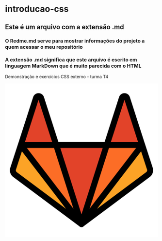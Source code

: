 # introducao-css
## Este é um arquivo com a extensão .md
### O Redme.md serve para mostrar informações do projeto a quem acessar o meu repositório

### A extensão .md significa que este arquivo é escrito em linguagem MarkDown que é muito parecida com o HTML

Demonstração e exercícios CSS externo - turma T4

![Imagem muito legal](./Imagem_legal.png)